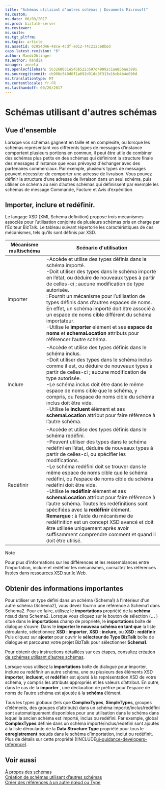 ```yaml
---
title: "Schémas utilisant d’autres schémas | Documents Microsoft"
ms.custom: 
ms.date: 06/08/2017
ms.prod: biztalk-server
ms.reviewer: 
ms.suite: 
ms.tgt_pltfrm: 
ms.topic: article
ms.assetid: 02954d46-48ce-4cdf-a012-74c212ce8b6d
caps.latest.revision: "6"
author: MandiOhlinger
ms.author: mandia
manager: anneta
ms.openlocfilehash: 563260031e545b5223697d49992c1ae85bae3891
ms.sourcegitcommit: cb908c540d8f1a692d01dc8f313e16cb4b4e696d
ms.translationtype: MT
ms.contentlocale: fr-FR
ms.lasthandoff: 09/20/2017
---
```

# <a name="schemas-that-use-other-schemas"></a>Schémas utilisant d'autres schémas 

## <a name="overview"></a>Vue d'ensemble
Lorsque vos schémas gagnent en taille et en complexité, ou lorsque les schémas représentant vos différents types de messages d’instance comportent plusieurs portions en commun, il peut être utile de combiner des schémas plus petits en des schémas qui définiront la structure finale des messages d'instance que vous prévoyez d'échanger avec des partenaires commerciaux. Par exemple, plusieurs types de messages peuvent nécessiter de comporter une adresse de livraison. Vous pouvez définir la structure d’une adresse de livraison dans un seul schéma, puis utiliser ce schéma au sein d’autres schémas qui définissent par exemple les schémas de message Commande, Facture et Avis d’expédition.  

## <a name="import-include-and-redefine"></a>Importer, inclure et redéfinir.  
 Le langage XSD (XML Schema definition)  propose trois mécanismes associés pour l’utilisation conjointe de plusieurs schémas pris en charge par l’Éditeur BizTalk. Le tableau suivant répertorie les caractéristiques de ces mécanismes, tels qu’ils sont définis par XSD.  
  
|Mécanisme multischéma|Scénario d'utilisation|  
|---------------------------|--------------------|  
|Importer|-Accède et utilise des types définis dans le schéma importé.<br />-Doit utiliser des types dans le schéma importé en l’état, ou déduire de nouveaux types à partir de celles-ci ; aucune modification de type autorisée.<br />: Fournit un mécanisme pour l’utilisation de types définis dans d’autres espaces de noms. En effet, un schéma importé doit être associé à un espace de noms cible différent du schéma importateur.<br />-Utilise le **importer** élément et ses **espace de noms** et **schemaLocation** attributs pour référencer l’autre schéma.|  
|Inclure|-Accède et utilise des types définis dans le schéma inclus.<br />-Doit utiliser des types dans le schéma inclus comme il est, ou déduire de nouveaux types à partir de celles-ci ; aucune modification de type autorisée.<br />-Le schéma inclus doit être dans le même espace de noms cible que le schéma, y compris, ou l’espace de noms cible du schéma inclus doit être vide.<br />-Utilise le **incluent** élément et ses **schemaLocation** attribut pour faire référence à l’autre schéma.|  
|Redéfinir|-Accède et utilise des types définis dans le schéma redéfini.<br />-Peuvent utiliser des types dans le schéma redéfini en l’état, déduire de nouveaux types à partir de celles-ci, ou spécifier les modifications.<br />-Le schéma redéfini doit se trouver dans le même espace de noms cible que le schéma redéfini, ou l’espace de noms cible du schéma redéfini doit être vide.<br />-Utilise le **redéfinir** élément et ses **schemaLocation** attribut pour faire référence à l’autre schéma. Toutes les redéfinitions sont spécifiées avec la **redéfinir** élément. **Remarque :** à l’aide du mécanisme de redéfinition est un concept XSD avancé et doit être utilisée uniquement après avoir suffisamment comprendre comment et quand il doit être utilisé.|  
  
> [!NOTE]
>  Pour plus d’informations sur les différences et les ressemblances entre l’importation, inclure et redéfinir les mécanismes, consultez les références listées dans [ressources XSD sur le Web](../core/xsd-resources-on-the-web.md).  

## <a name="important-details"></a>Obtenir des informations importantes  
 Pour utiliser un type défini dans un schéma (Schema1) à l'intérieur d'un autre schéma (Schema2), vous devez fournir une référence à Schema1 dans Schema2. Pour ce faire, utilisez le **importations** propriété de la **schéma** nœud dans Schema2. Lorsque vous cliquez sur le bouton de sélection (**...** ) situé dans le **importations** champ de propriété, le **importations** boîte de dialogue s’ouvre. Dans le **importer le nouveau schéma en tant que** la liste déroulante, sélectionnez **XSD : importer**, **XSD : inclure**, ou **XSD : redéfinir**. Puis cliquez sur **ajouter** pour ouvrir le **sélecteur de Type BizTalk** boîte de dialogue et parcourez votre projet BizTalk pour sélectionner **Schema1**.  
  
 Pour obtenir des instructions détaillées sur ces étapes, consultez [création de schémas utilisant d’autres schémas](../core/how-to-create-schemas-that-use-other-schemas.md).  
  
 Lorsque vous utilisez la **importations** boîte de dialogue pour importer, inclure ou redéfinir un autre schéma, une ou plusieurs des éléments XSD **importer**, **incluent**, et **redéfinir**  est ajouté à la représentation XSD de votre schéma, y compris les attributs appropriés et les valeurs d’attribut. En outre, dans le cas de la **importer** , une déclaration de préfixe pour l’espace de noms de l’autre schéma est ajoutée à la **schéma** élément.  
  
 Tous les types globaux (tels que **ComplexTypes**, **SimpleTypes**, groupes d’éléments, des groupes d’attributs) dans un schéma importé/inclus/redéfini sont automatiquement disponibles pour une utilisation dans le schéma dans lequel la ancien schéma est importé, inclus ou redéfini. Par exemple, global **ComplexTypes** définie dans un schéma importé/inclus/redéfini sont ajoutés à la liste déroulante de la **Data Structure Type** propriété pour tous le **enregistrement** nœuds dans le schéma d’importation, inclut ou redéfinit. Plus de détails sur cette propriété [!INCLUDE[ui-guidance-developers-reference](../includes/ui-guidance-developers-reference.md)].
  
## <a name="see-also"></a>Voir aussi  
 [À propos des schémas](../core/about-schemas.md)   
 [Création de schémas utilisant d’autres schémas](../core/how-to-create-schemas-that-use-other-schemas.md)   
 [Créer des références à un autre nœud ou Type](../core/how-to-create-references-to-another-node-or-type.md)